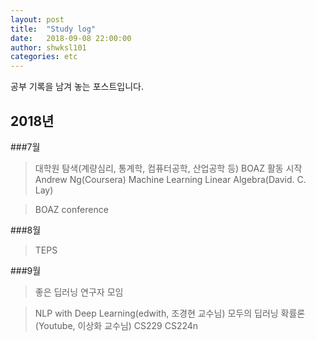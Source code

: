 ```yaml
---
layout: post
title:  "Study log"
date:   2018-09-08 22:00:00
author: shwksl101
categories: etc
---
```


공부 기록을 남겨 놓는 포스트입니다.

## 2018년

###7월

>대학원 탐색(계량심리, 통계학, 컴퓨터공학, 산업공학 등)
>BOAZ 활동 시작
>Andrew Ng(Coursera) Machine Learning
>Linear Algebra(David. C. Lay)

>BOAZ conference

###8월

>TEPS

###9월

>좋은 딥러닝 연구자 모임

>NLP with Deep Learning(edwith, 조경현 교수님)
>모두의 딥러닝
>확률론(Youtube, 이상화 교수님)
>CS229
>CS224n
